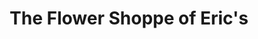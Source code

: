 ---
title: "The Flower Shoppe of Eric's"
url: /reading/the-flower-shoppe-of-erics/
shop: florist
---